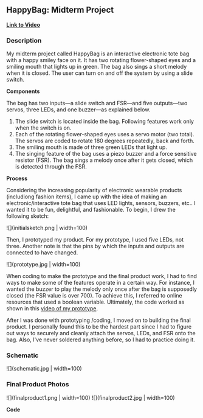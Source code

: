 ## HappyBag: Midterm Project

**[Link to Video](https://www.youtube.com/watch?v=F6Es3urRpkI)**

### Description

My midterm project called HappyBag is an interactive electronic tote bag with a happy smiley face on it. It has two rotating flower-shaped eyes and a smiling mouth that lights up in green. The bag also sings a short melody when it is closed. 
The user can turn on and off the system by using a slide switch. 

**Components**

The bag has two inputs—a slide switch and FSR—and five outputs—two servos, three LEDs, and one buzzer—as explained below.

1. The slide switch is located inside the bag. Following features work only when the switch is on.
2. Each of the rotating flower-shaped eyes uses a servo motor (two total). The servos are coded to rotate 180 degrees repeatedly, back and forth.
3. The smiling mouth is made of three green LEDs that light up.
4. The singing feature of the bag uses a piezo buzzer and a force sensitive resistor (FSR). The bag sings a melody once after it gets closed, which is detected through the FSR.

**Process**

Considering the increasing popularity of electronic wearable products (includiong fashion items), I came up with the idea of making an electronic/interactive tote bag that uses LED lights, sensors, buzzers, etc.. I wanted it to be fun, delightful, and fashionable.
To begin, I drew the following sketch:

![](initialsketch.png | width=100)

Then, I prototyped my product. For my prototype, I used five LEDs, not three. Another note is that the pins by which the inputs and outputs are connected to have changed.

![](prototype.jpg | width=100)

When coding to make the prototype and the final product work, I had to find ways to make some of the features operate in a certain way. For instance, I wanted the buzzer to play the melody only once after the bag is supposedly closed (the FSR value is over 700). To achieve this, I referred to online resources that used a boolean variable. Ultimately, the code worked as shown in this [video of my prototype](https://www.youtube.com/watch?v=F6Es3urRpkI).

After I was done with prototyping /coding, I moved on to building the final product. I personally found this to be the hardest part since I had to figure out ways to securely and cleanly attach the servos, LEDs, and FSR onto the bag. Also, I've never soldered anything before, so I had to practice doing it. 



### Schematic

![](schematic.jpg | width=100)


### Final Product Photos

![](finalproduct1.png | width=100)
![](finalproduct2.jpg | width=100)

**Code**
